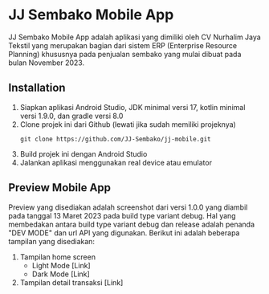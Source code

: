 # JJ Sembako Mobile App
JJ Sembako Mobile App adalah aplikasi yang dimiliki oleh CV Nurhalim Jaya Tekstil yang merupakan bagian dari sistem ERP (Enterprise Resource Planning) khususnya pada penjualan sembako yang mulai dibuat pada bulan November 2023.

## Installation
1. Siapkan aplikasi Android Studio, JDK minimal versi 17, kotlin minimal versi 1.9.0, dan gradle versi 8.0
2. Clone projek ini dari Github (lewati jika sudah memiliki projeknya)
    ```
    git clone https://github.com/JJ-Sembako/jj-mobile.git
    ```
3. Build projek ini dengan Android Studio
4. Jalankan aplikasi menggunakan real device atau emulator

## Preview Mobile App
Preview yang disediakan adalah screenshot dari versi 1.0.0 yang diambil pada tanggal 13 Maret 2023 pada build type variant debug. Hal yang membedakan antara build type variant debug dan release adalah penanda "DEV MODE" dan url API yang digunakan. Berikut ini adalah beberapa tampilan yang disediakan:
1. Tampilan home screen
	- Light Mode
		[Link]
	- Dark Mode
		[Link]
2. Tampilan detail transaksi
	[Link]
